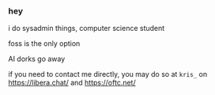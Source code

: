 ### hey

i do sysadmin things, computer science student

foss is the only option

AI dorks go away

if you need to contact me directly, you may do so at ``kris_`` on https://libera.chat/ and https://oftc.net/
